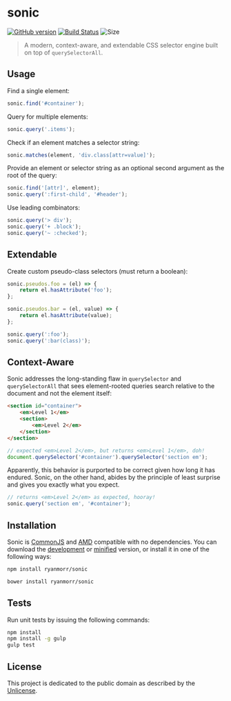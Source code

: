 # sonic
[![GitHub version](https://badge.fury.io/gh/ryanmorr%2Fsonic.svg)](https://badge.fury.io/gh/ryanmorr%2Fsonic) [![Build Status](https://travis-ci.org/ryanmorr/sonic.svg)](https://travis-ci.org/ryanmorr/sonic) ![Size](https://badge-size.herokuapp.com/ryanmorr/sonic/master/dist/sonic.min.js.svg?color=blue&label=file%20size)

> A modern, context-aware, and extendable CSS selector engine built on top of `querySelectorAll`.

## Usage

Find a single element:

``` javascript
sonic.find('#container');
```

Query for multiple elements:

``` javascript
sonic.query('.items');
```

Check if an element matches a selector string:

``` javascript
sonic.matches(element, 'div.class[attr=value]');
```

Provide an element or selector string as an optional second argument as the root of the query:

``` javascript
sonic.find('[attr]', element);
sonic.query(':first-child', '#header');
```

Use leading combinators:

``` javascript
sonic.query('> div');
sonic.query('+ .block');
sonic.query('~ :checked');
```

## Extendable

Create custom pseudo-class selectors (must return a boolean):

``` javascript
sonic.pseudos.foo = (el) => {
    return el.hasAttribute('foo');
};

sonic.pseudos.bar = (el, value) => {
    return el.hasAttribute(value);
};

sonic.query(':foo');
sonic.query(':bar(class)');
```

## Context-Aware

Sonic addresses the long-standing flaw in `querySelector` and `querySelectorAll` that sees element-rooted queries search relative to the document and not the element itself:

``` html
<section id="container">
    <em>Level 1</em>
    <section>
        <em>Level 2</em>
    </section>
</section>
```

``` javascript
// expected <em>Level 2</em>, but returns <em>Level 1</em>, doh!
document.querySelector('#container').querySelector('section em');
```

Apparently, this behavior is purported to be correct given how long it has endured. Sonic, on the other hand, abides by the principle of least surprise and gives you exactly what you expect.

``` javascript
// returns <em>Level 2</em> as expected, hooray!
sonic.query('section em', '#container');
```

## Installation

Sonic is [CommonJS](http://www.commonjs.org/) and [AMD](https://github.com/amdjs/amdjs-api/wiki/AMD) compatible with no dependencies. You can download the [development](http://github.com/ryanmorr/sonic/raw/master/dist/sonic.js) or [minified](http://github.com/ryanmorr/sonic/raw/master/dist/sonic.min.js) version, or install it in one of the following ways:

``` sh
npm install ryanmorr/sonic

bower install ryanmorr/sonic
```

## Tests

Run unit tests by issuing the following commands:

``` sh
npm install
npm install -g gulp
gulp test
```

## License

This project is dedicated to the public domain as described by the [Unlicense](http://unlicense.org/).

